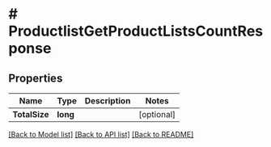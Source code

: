 # # ProductlistGetProductListsCountResponse


## Properties 


Name | Type | Description | Notes
------------ | ------------- | ------------- | -------------
**TotalSize**| **long** |   | [optional]


[[Back to Model list]](../../README.md#models) [[Back to API list]](../../README.md#endpoints) [[Back to README]](../../README.md)

